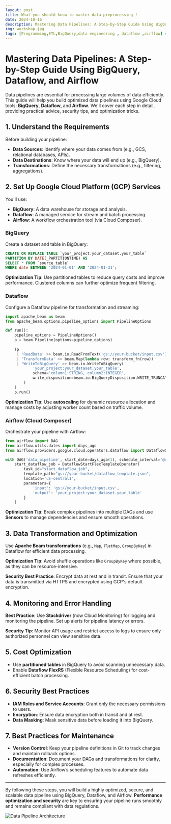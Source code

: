 ```yaml
---
layout: post
title: What you should know to master data preprocessing !
date: 2024-10-16
description: Mastering Data Pipelines: A Step-by-Step Guide Using BigQuery, Dataflow, and Airflow # Add image post (optional)
img: workshop.jpg
tags: [Programming,ETL,BigQuery,data engineering , dataflow ,airflow] # add tag
---
```



# Mastering Data Pipelines: A Step-by-Step Guide Using BigQuery, Dataflow, and Airflow

Data pipelines are essential for processing large volumes of data efficiently. This guide will help you build optimized data pipelines using Google Cloud tools: **BigQuery**, **Dataflow**, and **Airflow**. We'll cover each step in detail, providing practical advice, security tips, and optimization tricks.

## 1. Understand the Requirements

Before building your pipeline:
- **Data Sources**: Identify where your data comes from (e.g., GCS, relational databases, APIs).
- **Data Destinations**: Know where your data will end up (e.g., BigQuery).
- **Transformations**: Define the necessary transformations (e.g., filtering, aggregations).

## 2. Set Up Google Cloud Platform (GCP) Services

You'll use:
- **BigQuery**: A data warehouse for storage and analysis.
- **Dataflow**: A managed service for stream and batch processing.
- **Airflow**: A workflow orchestration tool (via Cloud Composer).

### BigQuery

Create a dataset and table in BigQuery:
```sql
CREATE OR REPLACE TABLE `your_project.your_dataset.your_table`
PARTITION BY DATE(_PARTITIONTIME) AS
SELECT * FROM `source_table`
WHERE date BETWEEN '2024-01-01' AND '2024-01-31';
```
**Optimization Tip**: Use partitioned tables to reduce query costs and improve performance. Clustered columns can further optimize frequent filtering.

### Dataflow

Configure a Dataflow pipeline for transformation and streaming:
```python
import apache_beam as beam
from apache_beam.options.pipeline_options import PipelineOptions

def run():
    pipeline_options = PipelineOptions()
    p = beam.Pipeline(options=pipeline_options)
    
    (p 
     | 'ReadData' >> beam.io.ReadFromText('gs://your-bucket/input.csv')
     | 'TransformData' >> beam.Map(lambda row: transform_fn(row))
     | 'WriteToBigQuery' >> beam.io.WriteToBigQuery(
            'your_project:your_dataset.your_table',
            schema='column1:STRING, column2:INTEGER',
            write_disposition=beam.io.BigQueryDisposition.WRITE_TRUNCATE
        )
    )
    p.run()
```
**Optimization Tip**: Use **autoscaling** for dynamic resource allocation and manage costs by adjusting worker count based on traffic volume.

### Airflow (Cloud Composer)

Orchestrate your pipeline with Airflow:
```python
from airflow import DAG
from airflow.utils.dates import days_ago
from airflow.providers.google.cloud.operators.dataflow import DataflowStartFlexTemplateOperator

with DAG('data_pipeline', start_date=days_ago(1), schedule_interval='@daily') as dag:
    start_dataflow_job = DataflowStartFlexTemplateOperator(
        task_id="start_dataflow_job",
        template_path="gs://your-bucket/dataflow_template.json",
        location='us-central1',
        parameters={
            'input': 'gs://your-bucket/input.csv',
            'output': 'your_project:your_dataset.your_table'
        }
    )
```
**Optimization Tip**: Break complex pipelines into multiple DAGs and use **Sensors** to manage dependencies and ensure smooth operations.

## 3. Data Transformation and Optimization

Use **Apache Beam transformations** (e.g., `Map`, `FlatMap`, `GroupByKey`) in Dataflow for efficient data processing.

**Optimization Tip**: Avoid shuffle operations like `GroupByKey` where possible, as they can be resource-intensive.

**Security Best Practice**: Encrypt data at rest and in transit. Ensure that your data is transmitted via HTTPS and encrypted using GCP's default encryption.

## 4. Monitoring and Error Handling

**Best Practice**: Use **Stackdriver** (now Cloud Monitoring) for logging and monitoring the pipeline. Set up alerts for pipeline latency or errors.

**Security Tip**: Monitor API usage and restrict access to logs to ensure only authorized personnel can view sensitive data.

## 5. Cost Optimization

- Use **partitioned tables** in BigQuery to avoid scanning unnecessary data.
- Enable **Dataflow FlexRS** (Flexible Resource Scheduling) for cost-efficient batch processing.

## 6. Security Best Practices

- **IAM Roles and Service Accounts**: Grant only the necessary permissions to users.
- **Encryption**: Ensure data encryption both in transit and at rest.
- **Data Masking**: Mask sensitive data before loading it into BigQuery.

## 7. Best Practices for Maintenance

- **Version Control**: Keep your pipeline definitions in Git to track changes and maintain rollback options.
- **Documentation**: Document your DAGs and transformations for clarity, especially for complex processes.
- **Automation**: Use Airflow’s scheduling features to automate data refreshes efficiently.

---

By following these steps, you will build a highly optimized, secure, and scalable data pipeline using BigQuery, Dataflow, and Airflow. **Performance optimization and security** are key to ensuring your pipeline runs smoothly and remains compliant with data regulations.

![Data Pipeline Architecture](https://example.com/data-pipeline-architecture.png)
